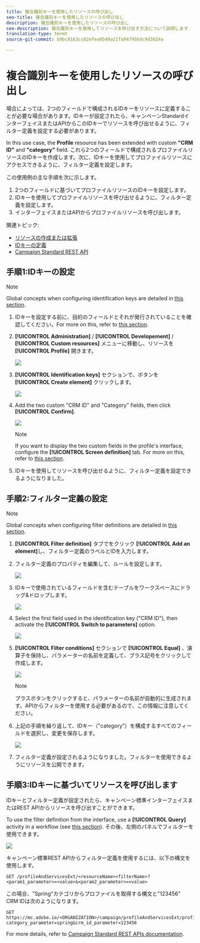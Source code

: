```yaml
---
title: 複合識別キーを使用したリソースの呼び出し
seo-title: 複合識別キーを使用したリソースの呼び出し
description: 複合識別キーを使用したリソースの呼び出し
seo-description: 複合識別キーを使用してリソースを呼び出す方法について説明します
translation-type: tm+mt
source-git-commit: b9bc9163cc02efea8549a21fa947956dc9d3824a

---
```



# 複合識別キーを使用したリソースの呼び出し

場合によっては、2つのフィールドで構成されるIDキーをリソースに定義することが必要な場合があります。IDキーが設定されたら、キャンペーンStandardインターフェイスまたはAPIからこのIDキーでリソースを呼び出せるように、フィルター定義を設定する必要があります。

In this use case, the **Profile** resource has been extended with custom **"CRM ID"** and **"category"** field. これら2つのフィールドで構成されるプロファイルリソースのIDキーを作成します。次に、IDキーを使用してプロファイルリソースにアクセスできるように、フィルター定義を設定します。

この使用例の主な手順を次に示します。

1. 2つのフィールドに基づいてプロファイルリソースのIDキーを設定します。
1. IDキーを使用してプロファイルリソースを呼び出せるように、フィルター定義を設定します。
1. インターフェイスまたはAPIからプロファイルリソースを呼び出します。

関連トピック:

* [リソースの作成または拡張](../../developing/using/creating-or-extending-the-resource.md)
* [IDキーの定義](../../developing/using/configuring-the-resource-s-data-structure.md#defining-identification-keys)
* [Campaign Standard REST API](https://docs.campaign.adobe.com/doc/standard/en/api/ACS_API.html)

## 手順1:IDキーの設定

>[!NOTE]
> Global concepts when configuring identification keys are detailed in [this section](../../developing/using/configuring-the-resource-s-data-structure.md#defining-identification-keys).

1. IDキーを設定する前に、目的のフィールドとそれが発行されていることを確認してください。For more on this, refer to [this section](../../developing/using/creating-or-extending-the-resource.md).

1. **[!UICONTROL Administration]** / **[!UICONTROL Developement]** / **[!UICONTROL Custom resources]** メニューに移動し、リソースを **[!UICONTROL Profile]** 開きます。

   ![](assets/uc_idkey1.png)

1. **[!UICONTROL Identification keys]** セクションで、ボタンを **[!UICONTROL Create element]** クリックします。

   ![](assets/uc_idkey2.png)

1. Add the two custom "CRM ID" and "Category" fields, then click **[!UICONTROL Confirm]**.

   ![](assets/uc_idkey3.png)

   >[!NOTE]
   > If you want to display the two custom fields in the profile's interface, configure the **[!UICONTROL Screen definition]** tab. For more on this, refer to [this section](../../developing/using/configuring-the-screen-definition.md).

1. IDキーを使用してリソースを呼び出せるように、フィルター定義を設定できるようになりました。

## 手順2:フィルター定義の設定

>[!NOTE]
> Global concepts when configuring filter definitions are detailed in [this section](../../developing/using/configuring-filter-definition.md).

1. **[!UICONTROL Filter definition]** タブでをクリック **[!UICONTROL Add an element]**&#x200B;し、フィルター定義のラベルとIDを入力します。

1. フィルター定義のプロパティを編集して、ルールを設定します。

   ![](assets/uc_idkey4.png)

1. IDキーで使用されているフィールドを含むテーブルをワークスペースにドラッグ&amp;ドロップします。

   ![](assets/uc_idkey5.png)

1. Select the first field used in the identification key ("CRM ID"), then activate the **[!UICONTROL Switch to parameters]** option.

   ![](assets/uc_idkey6.png)

1. **[!UICONTROL Filter conditions]** セクションで **[!UICONTROL Equal]** 、演算子を保持し、パラメーターの名前を定義して、プラス記号をクリックして作成します。

   ![](assets/uc_idkey7.png)

   >[!NOTE]
   > プラスボタンをクリックすると、パラメーターの名前が自動的に生成されます。APIからフィルターを使用する必要があるので、この情報に注意してください。

1. 上記の手順を繰り返して、IDキー（"category"）を構成するすべてのフィールドを選択し、変更を保存します。

   ![](assets/uc_idkey8.png)

1. フィルター定義が設定されるようになりました。フィルターを使用できるようにリソースを公開できます。

## 手順3:IDキーに基づいてリソースを呼び出します

IDキーとフィルター定義が設定されたら、キャンペーン標準インターフェイスまたはREST APIからリソースを呼び出すことができます。

To use the filter definition from the interface, use a **[!UICONTROL Query]** activity in a workflow (see [this section](../../automating/using/query.md)). その後、左側のパネルでフィルターを使用できます。

![](assets/uc_idkey9.png)

キャンペーン標準REST APIからフィルター定義を使用するには、以下の構文を使用します。

```
GET /profileAndServicesExt/<resourceName><filterName>?<param1_parameter>=<value>&<param2_parameter>=<value>
```

この場合、"Spring"カテゴリからプロファイルを取得する構文と"123456" CRM IDは次のようになります。

```
GET https://mc.adobe.io/<ORGANIZATION>/campaign/profileAndServicesExt/profile/identification_key?category_parameter=spring&crm_id_parameter=123456
```

For more details, refer to [Campaign Standard REST APIs documentation](https://docs.campaign.adobe.com/doc/standard/en/api/ACS_API.html#filtering).